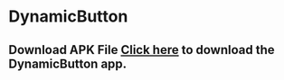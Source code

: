 # DynamicButton

## Download APK File [Click here](https://github.com/satis-fy/DynamicButton/blob/master/apk/DynamicButton.apk?raw=true) to download the DynamicButton app.
